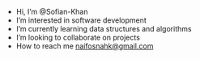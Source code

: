- Hi, I’m @Sofian-Khan
- I’m interested in software development 
- I’m currently learning data structures and algorithms 
- I’m looking to collaborate on projects
- How to reach me naifosnahk@gmail.com

<!---
Sofian-Khan/Sofian-Khan is a ✨ special ✨ repository because its `README.md` (this file) appears on your GitHub profile.
You can click the Preview link to take a look at your changes.
--->

